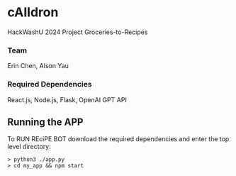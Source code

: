 # cAIldron
HackWashU 2024 Project Groceries-to-Recipes

### Team
Erin Chen, Alson Yau

### Required Dependencies
React.js, Node.js, Flask, OpenAI GPT API

## Running the APP
To RUN REciPE BOT download the required dependencies and enter the top level directory:
```
> python3 ./app.py
> cd my_app && npm start
```
